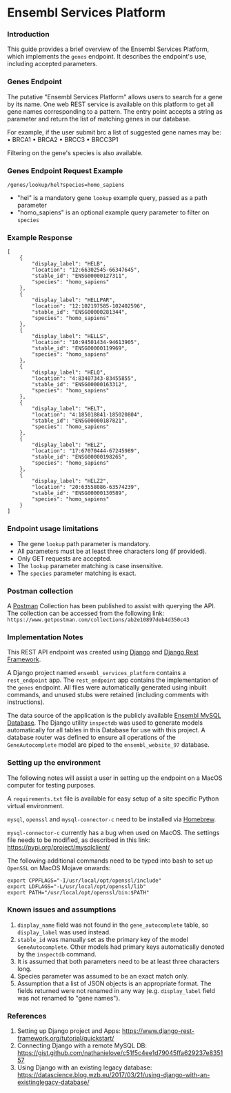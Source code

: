 # Ensembl Services Platform
<h3>Introduction</h3>

This guide provides a brief overview of the Ensembl Services Platform, 
which implements the <code>genes</code> endpoint. It describes the 
endpoint's use, including accepted parameters.

<h3>Genes Endpoint</h3>

The putative "Ensembl Services Platform" allows users to search for a gene by its name. One web
REST service is available on this platform to get all gene names corresponding to a pattern.
The entry point accepts a string as parameter and return the list of matching genes in our
database.

For example, if the user submit brc a list of suggested gene names may be:
• BRCA1
• BRCA2
• BRCC3
• BRCC3P1

Filtering on the gene's species is also available.

<h3>Genes Endpoint Request Example</h3>

<code>/genes/lookup/hel?species=homo_sapiens</code>

* "hel" is a mandatory gene `lookup` example query, passed as a path parameter
* "homo_sapiens" is an optional example query parameter to filter on `species`

<h3>Example Response</h3>

    [
        {
            "display_label": "HELB",
            "location": "12:66302545-66347645",
            "stable_id": "ENSG00000127311",
            "species": "homo_sapiens"
        },
        {
            "display_label": "HELLPAR",
            "location": "12:102197585-102402596",
            "stable_id": "ENSG00000281344",
            "species": "homo_sapiens"
        },
        {
            "display_label": "HELLS",
            "location": "10:94501434-94613905",
            "stable_id": "ENSG00000119969",
            "species": "homo_sapiens"
        },
        {
            "display_label": "HELQ",
            "location": "4:83407343-83455855",
            "stable_id": "ENSG00000163312",
            "species": "homo_sapiens"
        },
        {
            "display_label": "HELT",
            "location": "4:185018841-185020804",
            "stable_id": "ENSG00000187821",
            "species": "homo_sapiens"
        },
        {
            "display_label": "HELZ",
            "location": "17:67070444-67245989",
            "stable_id": "ENSG00000198265",
            "species": "homo_sapiens"
        },
        {
            "display_label": "HELZ2",
            "location": "20:63558086-63574239",
            "stable_id": "ENSG00000130589",
            "species": "homo_sapiens"
        }
    ]

<h3>Endpoint usage limitations</h3>

* The gene `lookup` path parameter is mandatory.
* All parameters must be at least three characters long (if provided).
* Only GET requests are accepted.
* The `lookup` parameter matching is case insensitive.
* The `species` parameter matching is exact.

<h3>Postman collection</h3>

A [Postman](https://www.getpostman.com) Collection has been published to assist with querying the API.
The collection can be accessed from the following link:
`https://www.getpostman.com/collections/ab2e10897deb4d350c43`

<h3>Implementation Notes</h3>

This REST API endpoint was created using 
[Django](https://www.djangoproject.com) and 
[Django Rest Framework](https://www.django-rest-framework.org). 

A Django project named `ensembl_services_platform` contains a 
`rest_endpoint` app. The `rest_endpoint` app contains the implementation 
of the `genes` endpoint. All files were automatically generated using
inbuilt commands, and unused stubs were retained (including comments with
instructions). 

The data source of the application is the publicly available 
[Ensembl MySQL Database](https://www.ensembl.org/info/data/mysql.html). 
The Django utility `inspectdb` was used to generate models automatically
for all tables in this Database for use with this project. 
A database router was defined to ensure all operations of the 
`GeneAutocomplete` model are piped to the `ensembl_website_97` database.

<h3>Setting up the environment</h3>

The following notes will assist a user in setting up the endpoint on a
MacOS computer for testing purposes.

A `requirements.txt` file is available for easy setup of a site specific
Python virtual environment.

`mysql`, `openssl` and `mysql-connector-c` need to be installed via
[Homebrew](https://brew.sh).

`mysql-connector-c` currently has a bug when used on MacOS. The settings
file needs to be modified, as described in this link: 
<https://pypi.org/project/mysqlclient/>

The following additional commands need to be typed into bash to set up `OpenSSL` on MacOS Mojave 
onwards:

    export CPPFLAGS="-I/usr/local/opt/openssl/include"
    export LDFLAGS="-L/usr/local/opt/openssl/lib"
    export PATH="/usr/local/opt/openssl/bin:$PATH"

<h3>Known issues and assumptions</h3>

1. ```display_name``` field was not found in the ```gene_autocomplete``` 
table, so ```display_label``` was used instead.
2. ```stable_id``` was manually set as the primary key of the model 
```GeneAutocomplete```. Other models had primary keys automatically 
denoted by the ```inspectdb``` command.
3. It is assumed that both parameters need to be at least three 
characters long.
4. Species parameter was assumed to be an exact match only.
5. Assumption that a list of JSON objects is an appropriate format. The
fields returned were not renamed in any way (e.g. ```display_label``` 
field was not renamed to "gene names").

<h3>References</h3>

1. Setting up Django project and Apps: 
<https://www.django-rest-framework.org/tutorial/quickstart/>
2. Connecting Django with a remote MySQL DB: 
<https://gist.github.com/nathanielove/c51f5c4ee1d79045ffa629237e835157>
3. Using Django with an existing legacy database:
<https://datascience.blog.wzb.eu/2017/03/21/using-django-with-an-existinglegacy-database/>
